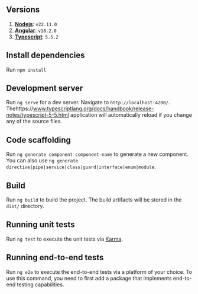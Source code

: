## Versions

1. [**Nodejs**](https://nodejs.org/docs/latest-v22.x/api/index.html): `v22.11.0`
2. [**Angular**](https://v18.angular.dev/): `v18.2.0`
3. [**Typescript**](https://www.typescriptlang.org/docs/handbook/release-notes/typescript-5-5.html): `5.5.2`

## Install dependencies

Run `npm install`

## Development server

Run `ng serve` for a dev server. Navigate to `http://localhost:4200/`. Thehttps://www.typescriptlang.org/docs/handbook/release-notes/typescript-5-5.html application will automatically reload if you change any of the source files.

## Code scaffolding

Run `ng generate component component-name` to generate a new component. You can also use `ng generate directive|pipe|service|class|guard|interface|enum|module`.

## Build

Run `ng build` to build the project. The build artifacts will be stored in the `dist/` directory.

## Running unit tests

Run `ng test` to execute the unit tests via [Karma](https://karma-runner.github.io).

## Running end-to-end tests

Run `ng e2e` to execute the end-to-end tests via a platform of your choice. To use this command, you need to first add a package that implements end-to-end testing capabilities.
